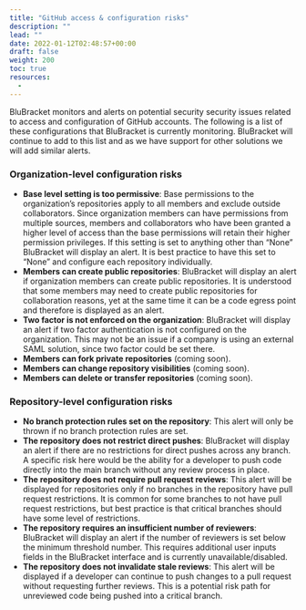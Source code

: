 ```yaml
---
title: "GitHub access & configuration risks"
description: ""
lead: ""
date: 2022-01-12T02:48:57+00:00
draft: false
weight: 200
toc: true
resources:
  - 
---
```


BluBracket monitors and alerts on potential security security issues related to access and configuration of GitHub accounts. The following is a list of these configurations that BluBracket is currently monitoring.  BluBracket will continue to add to this list and as we have support for other solutions we will add similar alerts.

### Organization-level configuration risks

- **Base level setting is too permissive**: Base permissions to the organization’s repositories apply to all members and exclude outside collaborators.  Since organization members can have permissions from multiple sources, members and collaborators who have been granted a higher level of access than the base permissions will retain their higher permission privileges.  If this setting is set to anything other than “None” BluBracket will display an alert.  It is best practice to have this set to “None” and configure each repository individually.
- **Members can create public repositories**: BluBracket will display an alert if organization members can create public repositories.  It is understood that some members may need to create public repositories for collaboration reasons, yet at the same time it can be a code egress point and therefore is displayed as an alert.
- **Two factor is not enforced on the organization**: BluBracket will display an alert if two factor authentication is not configured on the organization.  This may not be an issue if a company is using an external SAML solution, since two factor could be set there.
- **Members can fork private repositories** (coming soon).
- **Members can change repository visibilities** (coming soon).
- **Members can delete or transfer repositories** (coming soon).

### Repository-level configuration risks

- **No branch protection rules set on the repository**: This alert will only be thrown if no branch protection rules are set.
- **The repository does not restrict direct pushes**: BluBracket will display an alert if there are no restrictions for direct pushes across any branch.  A specific risk here would be the ability for a developer to push code directly into the main branch without any review process in place.
- **The repository does not require pull request reviews**: This alert will be displayed for repositories only if no branches in the repository have pull request restrictions.  It is common for some branches to not have pull request restrictions, but best practice is that critical branches should have some level of restrictions.
- **The repository requires an insufficient number of reviewers**: BluBracket will display an alert if the number of reviewers is set below the minimum threshold number.  This requires additional user inputs fields in the BluBracket interface and is currently unavailable/disabled.
- **The repository does not invalidate stale reviews**: This alert will be displayed if a developer can continue to push changes to a pull request without requesting further reviews.  This is a potential risk path for unreviewed code being pushed into a critical branch.
